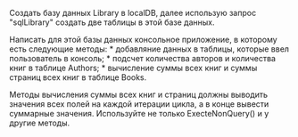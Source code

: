 Создать базу данных Library в localDB, далее использую запрос "sqlLibrary" создать две таблицы в этой базе данных.

Написать для этой базы данных консольное приложение, в которому есть следующие методы:
    * добавляние данных в таблицы, которые ввел пользователь в консоль;
    * подсчет количества авторов и количества книг в таблице Authors;
    * вычисление суммы всех книг и суммы страниц всех книг в таблице Books.

Методы вычисления суммы всех книг и страниц должны выводить значения всех полей на каждой итерации цикла, а в конце вывести суммарные значения. Используйте не только ExecteNonQuery() и у другие методы.